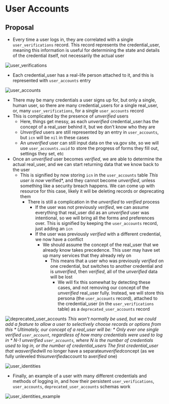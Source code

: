 # User Accounts

## Proposal

* Every time a user logs in, they are correlated with a single `user_verifications` record. This record represents the credential_user, meaning this information is useful for determining the state and details of the credential itself, not necessarily the actual user

![user_verifications](user_verifications.png)

* Each credential_user has a real-life person attached to it, and this is represented with `user_accounts` entry

![user_accounts](user_accounts.png)

* There may be many credentials a user signs up for, but only a single, human user, so there are many credential_users for a single real_user, or, many `user_verifications`, for a single `user_accounts` record
* This is complicated by the presence of *unverified* users
  * Here, things get messy, as each *unverified* credential_user:has the concept of a real_user behind it, but we don’t know who they are
  * *Unverified* users are still represented by an entry in `user_accounts`, but `icn` will be `nil` in these cases
  * An *unverified* user can still input data on the va.gov site, so we will use `user_accounts.uuid` to store the progress of forms they fill out, settings they set, etc
* Once an *unverified* user becomes *verified*, we are able to determine the actual real_user, and we can start returning data that we know back to the user
  * This is signified by now storing `icn` in the `user_accounts` table
  *This user is now* verified*, and they cannot become *unverified*, unless something like a security breach happens. We can come up with resource for this case, likely it will be deleting records or deprecating them
    * There is still a complication in the *unverified* to *verified* process
      * If the user was not previously *verified*, we can assume everything that real_user did as an *unverified* user was intentional, so we will bring all the forms and preferences over. This is signified by keeping the `user_accounts` record, just adding an `icn`
      * If the user was previously *verified* with a different credential, we now have a conflict
        * We should assume the concept of the real_user that we already know takes precedence. This user may have set up many services that they already rely on
          * This means that a user who was previously *verified* on one credential, but switches to another credential and is *unverified*, then *verified*, all of the *unverified* data will be lost
            * We will fix this somewhat by detecting these cases, and not removing our concept of the *unverified* real_user fully. Instead, we will store this persona (the `user_accounts` record), attached to the credential_user (in the `user_verifications` table) as a `deprecated_user_accounts` record

![deprecated_user_accounts](deprecated_user_accounts.png)
              *This won’t normally be used, but we could add a feature to allow a user to selectively choose records or options from this
    * Ultimately, our concept of a real_user will be:
      * Only ever one single *verified* `user_account`, regardless of how many credentials were used to log in
      * *N-1* *unverified* `user_accounts`, where *N* is the number of credentials used to log in, or the number of credential_users
        *The first credential_user that was*verified*will no longer have a separate*unverified*concept (as we fully unleveled this*unverified*account to a*verified* one)

![user_identities](user_identities.png)

* Finally, an example of a user with many different credentials and methods of logging in, and how their persistent `user_verifications`, `user_accounts`, `deprecated_user_accounts` schemas work

![user_identities_example](user_identities_example.png)
